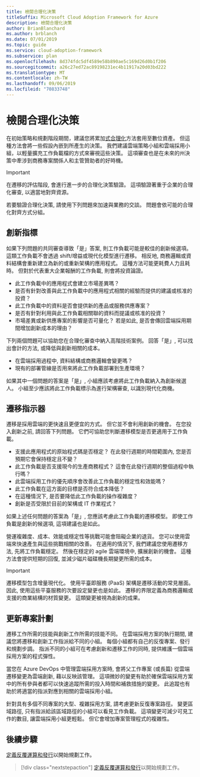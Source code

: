 ```yaml
---
title: 檢閱合理化決策
titleSuffix: Microsoft Cloud Adoption Framework for Azure
description: 檢閱合理化決策
author: BrianBlanchard
ms.author: brblanch
ms.date: 07/01/2019
ms.topic: guide
ms.service: cloud-adoption-framework
ms.subservice: plan
ms.openlocfilehash: 8d374fdc5df4589e58b890ae5c169d26d0b1f206
ms.sourcegitcommit: a26c27ed72ac89198231ec4b11917a20d03bd222
ms.translationtype: MT
ms.contentlocale: zh-TW
ms.lasthandoff: 09/06/2019
ms.locfileid: "70833748"
---
```

# <a name="review-rationalization-decisions"></a>檢閱合理化決策

在初始策略和規劃階段期間，建議您將累加[式合理化](../digital-estate/rationalize.md#incremental-rationalization)方法套用至數位資產。 但這種方法會將一些假設內嵌到所產生的決策。 我們建議雲端策略小組和雲端採用小組，以輕量擴充工作負載檔的方式來審視這些決策。 這項審查也是在未來的州決策中牽涉到商務專案關係人和主管贊助者的好時機。

> [!IMPORTANT]
> 在遷移的評估階段, 會進行進一步的合理化決策驗證。 這項驗證著重于企業的合理化審查, 以適當地對齊資源。

若要驗證合理化決策, 請使用下列問題來加速與業務的交談。 問題會依可能的合理化對齊方式分組。

## <a name="innovation-indicators"></a>創新指標

如果下列問題的共同審查導致「是」答案, 則工作負載可能是較佳的創新候選項。 這類工作負載不會透過 shift/增益或現代化模型進行遷移。 相反地, 商務邏輯或資料結構會重新建立為新的或重新架構的應用程式。 這種方法可能更耗費人力且耗時。 但對於代表重大企業報酬的工作負載, 則會將投資論證。

- 此工作負載中的應用程式會建立市場差異嗎？
- 是否有針對改善與此工作負載中的應用程式相關的經驗而提供的建議或核准的投資？
- 此工作負載中的資料是否會提供新的產品或服務供應專案？
- 是否有針對利用與此工作負載相關聯的資料而提議或核准的投資？
- 市場差異或新供應專案的影響是否可量化？ 若是如此, 是否會傳回雲端採用期間增加創新成本的理由？

下列兩個問題可以協助您在合理化審查中納入高階技術案例。 回答「是」, 可以找出會計的方法, 或降低與創新相關的成本。

- 在雲端採用過程中, 資料結構或商務邏輯會變更嗎？
- 現有的部署管線是否用來將此工作負載部署到生產環境？

如果其中一個問題的答案是「是」, 小組應該考慮將此工作負載納入為創新候選人。 小組至少應該將此工作負載標示為進行架構審查, 以識別現代化商機。

## <a name="migration-indicators"></a>遷移指示器

遷移是採用雲端的更快速且更便宜的方式。 但它並不會利用創新的機會。 在您投入創新之前, 請回答下列問題。 它們可協助您判斷遷移模型是否更適用于工作負載。

- 支援此應用程式的原始程式碼是否穩定？ 在此發行週期的時間範圍內, 您是否預期它會保持穩定且不變？
- 此工作負載是否支援現今的生產商務程式？ 這會在此發行週期的整個過程中執行嗎？
- 此雲端採用工作的優先順序會改善此工作負載的穩定性和效能嗎？
- 此工作負載在這方面的目標是否符合成本降低？
- 在這種情況下, 是否要降低此工作負載的操作複雜度？
- 創新是否受限於目前的架構或 IT 作業程式？

如果上述任何問題的答案為「是」, 您應該考慮此工作負載的遷移模型。 即使工作負載是創新的候選項, 這項建議也是如此。

營運複雜度、成本、效能或穩定性等挑戰可能會阻礙企業的退貨。 您可以使用雲端來快速產生與這些挑戰相關的改善。 在適用的情況下, 我們建議您使用遷移方法, 先將工作負載穩定。 然後在穩定的 agile 雲端環境中, 擴展創新的機會。 這種方法會提供短期的回復, 並減少磁片磁碟機長期變更所需的成本。

> [!IMPORTANT]
> 遷移模型包含增量現代化。 使用平臺即服務 (PaaS) 架構是遷移活動的常見層面。 因此, 使用這些平臺服務的次要設定變更也是如此。 遷移的界限定義為商務邏輯或支援的商業結構的材質變更。 這類變更被視為創新的成果。

## <a name="update-the-project-plan"></a>更新專案計劃

遷移工作所需的技能與創新工作所需的技能不同。 在雲端採用方案的執行期間, 建議您將遷移和創新工作指派給不同的小組。 每個小組都有自己的反復專案、發行和規劃步調。 指派不同的小組可在考慮創新和遷移工作的同時, 提供維護一個雲端採用方案的程式彈性。

當您在 Azure DevOps 中管理雲端採用方案時, 會將父工作專案 (或長篇) 從雲端遷移變更為雲端創新, 藉以反映該管理。 這項微妙的變更有助於確保雲端採用方案中的所有參與者都可以快速追蹤所需的投入時間和補救措施的變更。 此追蹤也有助於將適當的指派對應到相關的雲端採用小組。

針對具有多個不同專案的大型、複雜採用方案, 請考慮更新反復專案路徑。 變更區域路徑, 只有指派給該區域路徑的小組可以看見工作負載。 這項變更可減少可見工作的數目, 讓雲端採用小組更輕鬆。 但它會增加專案管理程式的複雜性。

## <a name="next-steps"></a>後續步驟

[定義反覆運算和發行](./iteration-paths.md)以開始規劃工作。

> [!div class="nextstepaction"]
> [定義反覆運算和發行](./iteration-paths.md)以開始規劃工作。
